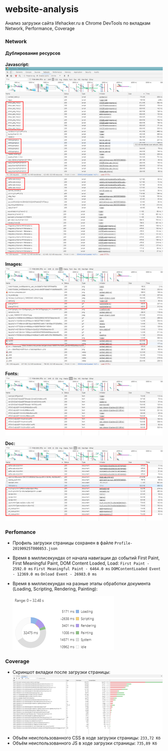 # website-analysis
Анализ загрузки сайта lifehacker.ru в Chrome DevTools по вкладкам Network, Performance, Coverage



### Network


#### Дублирование ресурсов

**Javascript:**
![](screenshots/js1.png)
![](screenshots/js2.png)
![](screenshots/js3.png)

**Images:**
![](screenshots/img.png)

**Fonts:**
![](screenshots/fonts.png)

**Doc:**
![](screenshots/doc.png)

 

 

 





### Perfomance
* Профиль загрузки страницы сохранен в файле `Profile-20190925T000853.json`
* Время в миллисекундах от начала навигации до событий First Paint, First Meaningful Paint, DOM Content Loaded, Load:
`First Paint - 2592.0 ms`
`First Meaningful Paint - 6464.0 ms`
`DOMContentLoaded Event - 12369.0 ms`
`Onload Event - 26983.0 ms`
* Время в миллисекундах на разные этапы обработки документа (Loading, Scripting, Rendering, Painting):  

    ![](screenshots/perfomance.png)

### Coverage
* Cкриншот вкладки после загрузки страницы: 
    ![](screenshots/coverage.png)
* Объём неиспользованного CSS в ходе загрузки страницы: `233,72 Кб`
* Объём неиспользованного JS в ходе загрузки страницы: `735,89 Кб`


